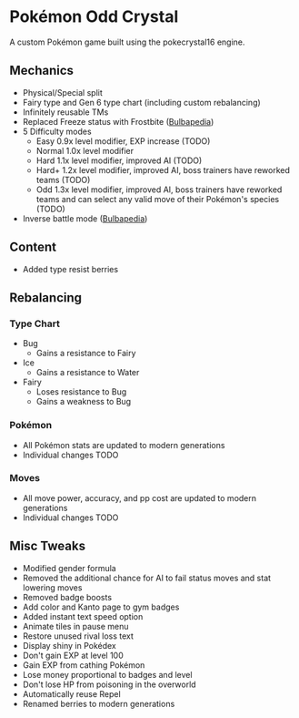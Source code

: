 # Pokémon Odd Crystal

A custom Pokémon game built using the pokecrystal16 engine.

## Mechanics

* Physical/Special split
* Fairy type and Gen 6 type chart (including custom rebalancing)
* Infinitely reusable TMs
* Replaced Freeze status with Frostbite ([Bulbapedia](https://bulbapedia.bulbagarden.net/wiki/Status_condition#Frostbite))
* 5 Difficulty modes
	* Easy		0.9x level modifier, EXP increase (TODO)
	* Normal	1.0x level modifier
	* Hard		1.1x level modifier, improved AI (TODO)
	* Hard+		1.2x level modifier, improved AI, boss trainers have reworked teams (TODO)
	* Odd		1.3x level modifier, improved AI, boss trainers have reworked teams and can select any valid move of their Pokémon's species (TODO)
* Inverse battle mode ([Bulbapedia](https://bulbapedia.bulbagarden.net/wiki/Inverse_Battle))

## Content

* Added type resist berries

## Rebalancing

### Type Chart

* Bug
	* Gains a resistance to Fairy
* Ice
	* Gains a resistance to Water
* Fairy
	* Loses resistance to Bug
	* Gains a weakness to Bug

### Pokémon

* All Pokémon stats are updated to modern generations
* Individual changes TODO

### Moves

* All move power, accuracy, and pp cost are updated to modern generations
* Individual changes TODO

## Misc Tweaks

* Modified gender formula
* Removed the additional chance for AI to fail status moves and stat lowering moves
* Removed badge boosts
* Add color and Kanto page to gym badges
* Added instant text speed option
* Animate tiles in pause menu
* Restore unused rival loss text
* Display shiny in Pokédex
* Don't gain EXP at level 100
* Gain EXP from cathing Pokémon
* Lose money proportional to badges and level
* Don't lose HP from poisoning in the overworld
* Automatically reuse Repel
* Renamed berries to modern generations
